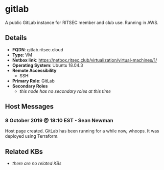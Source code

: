 # gitlab

A public GitLab instance for RITSEC member and club use. Running in AWS.

## Details

- **FQDN**: gitlab.ritsec.cloud
- **Type**: VM
- **Netbox link**: https://netbox.ritsec.club/virtualization/virtual-machines/1/
- **Operating System**: Ubuntu 18.04.3
- **Remote Accessibility**
  - SSH
- **Primary Role**: GitLab
- **Secondary Roles**
  - _this node has no secondary roles at this time_

## Host Messages

### 8 October 2019 @ 18:10 EST - Sean Newman

Host page created. GitLab has been running for a while now, whoops. It was
deployed using Terraform.

## Related KBs

- _there are no related KBs_